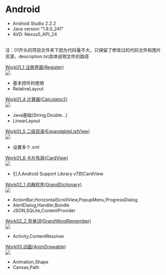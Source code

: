 # Android
- Android Studio 2.2.2 <br> 
- Java version "1.8.0_241" <br> 
- AVD: Nexus5_API_24 <br>
<br> 
注：01开头的项目文件夹下因为代码量不大，只保留了修改过的代码文件和图片资源，description.txt具体说明文件的路径<br> 

[Work01_1 注册界面(Register)](https://github.com/kuangzj1998/Android/tree/master/01_1_Register) <br> 
![](./Readme_content/work_01_1.png) <br> 
- 基本控件的使用<br>
- RelativeLayout<br> 

[Work01_4 计算器(Calculator2)](https://github.com/kuangzj1998/Android/tree/master/01_4_Calculator2) <br> 
![](./Readme_content/work_01_4.png) <br> 
- Java基础(String,Double...)<br>
- LinearLayout<br> 

[Work01_5 二级目录(ExpandableListView)](https://github.com/kuangzj1998/Android/tree/master/01_5_ExpandableListView2) <br> 
![](./Readme_content/work_01_5.png) <br> 
- 设置多个.xml<br>

[Work01_6 卡片布局(CardView)](https://github.com/kuangzj1998/Android/tree/master/CardView) <br> 
![](./Readme_content/work_01_6.png) <br> 
- 引入Android Support Library v7的CardView<br>

[Work02_1 词典程序(GrandDictionary)](https://github.com/kuangzj1998/Android/tree/master/GrandDicitionary) <br> 
![](./Readme_content/work_02_1.png) <br> 
- ActionBar,HorizontalScrollView,PopupMenu,ProgressDialog
- AlertDialog,Handler,Bundle
- JSON,SQLite,ContentProvider

[Work02_2 背单词(GrandWordRemember)](https://github.com/kuangzj1998/Android/tree/master/GrandWordRemember) <br> 
![](./Readme_content/work_02_2.png) <br> 
- Activity,ContentResolver

[Work03 动画(AnimDrawable)](https://github.com/kuangzj1998/Android/tree/master/AnimDrawable) <br> 
![](./Readme_content/work_03.png) <br> 
- Animation,Shape
- Canvas,Path
